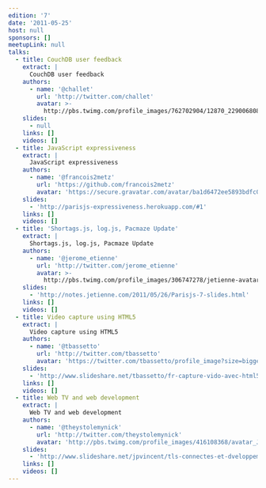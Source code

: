 ```yaml
---
edition: '7'
date: '2011-05-25'
host: null
sponsors: []
meetupLink: null
talks:
  - title: CouchDB user feedback
    extract: |
      CouchDB user feedback
    authors:
      - name: '@challet'
        url: 'http://twitter.com/challet'
        avatar: >-
          http://pbs.twimg.com/profile_images/762702904/12870_229006808135_636953135_4441217_1387053_n_bigger.jpg
    slides:
      - null
    links: []
    videos: []
  - title: JavaScript expressiveness
    extract: |
      JavaScript expressiveness
    authors:
      - name: '@francois2metz'
        url: 'https://github.com/francois2metz'
        avatar: 'https://secure.gravatar.com/avatar/ba1d6472ee5893bdfc012225e9afa263'
    slides:
      - 'http://parisjs-expressiveness.herokuapp.com/#1'
    links: []
    videos: []
  - title: 'Shortags.js, log.js, Pacmaze Update'
    extract: |
      Shortags.js, log.js, Pacmaze Update
    authors:
      - name: '@jerome_etienne'
        url: 'http://twitter.com/jerome_etienne'
        avatar: >-
          http://pbs.twimg.com/profile_images/306747278/jetienne-avatar_bigger.jpg
    slides:
      - 'http://notes.jetienne.com/2011/05/26/Parisjs-7-slides.html'
    links: []
    videos: []
  - title: Video capture using HTML5
    extract: |
      Video capture using HTML5
    authors:
      - name: '@tbassetto'
        url: 'http://twitter.com/tbassetto'
        avatar: 'https://twitter.com/tbassetto/profile_image?size=bigger'
    slides:
      - 'http://www.slideshare.net/tbassetto/fr-capture-vido-avec-html5'
    links: []
    videos: []
  - title: Web TV and web development
    extract: |
      Web TV and web development
    authors:
      - name: '@theystolemynick'
        url: 'http://twitter.com/theystolemynick'
        avatar: 'http://pbs.twimg.com/profile_images/416108368/avatar_JP_bigger.jpg'
    slides:
      - 'http://www.slideshare.net/jpvincent/tls-connectes-et-dveloppement-web'
    links: []
    videos: []
---
```



